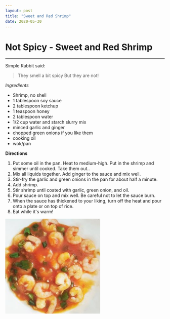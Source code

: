 ```yaml
---
layout: post
title: "Sweet and Red Shrimp"
date: 2020-05-30
---
```

# Not Spicy - Sweet and Red Shrimp
---
Simple Rabbit said:
> They smell a bit spicy
> But they are not!

*Ingredients*
* Shrimp, no shell
* 1 tablespoon soy sauce
* 2 tablespoon ketchup
* 1 teaspoon honey
* 2 tablespoon water
* 1/2 cup water and starch slurry mix
* minced garlic and ginger
* chopped green onions if you like them
* cooking oil
* wok/pan

**Directions**
1. Put some oil in the pan. Heat to medium-high. Put in the shrimp and simmer until cooked. Take them out.. 
2. Mix all liquids together. Add ginger to the sauce and mix well. 
3. Stir-fry the garlic and green onions in the pan for about half a minute.
4. Add shrimp. 
5. Stir shrimp until coated with garlic, green onion, and oil. 
6. Pour sauce on top and mix well. Be careful not to let the sauce burn. 
7. When the sauce has thickened to your liking, turn off the heat and pour onto a plate or on top of rice. 
8. Eat while it's warm! 

![Sweet and Red Shrimp Photo](/../../../images/posts/shrimp1.jpg)

